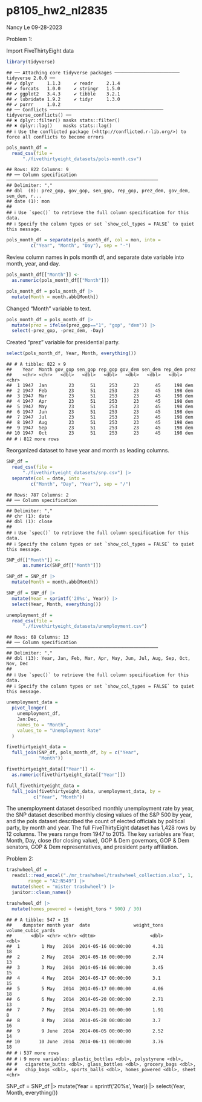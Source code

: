 p8105_hw2_nl2835
================
Nancy Le
09-28-2023

Problem 1:

Import FiveThirtyEight data

``` r
library(tidyverse)
```

    ## ── Attaching core tidyverse packages ──────────────────────── tidyverse 2.0.0 ──
    ## ✔ dplyr     1.1.3     ✔ readr     2.1.4
    ## ✔ forcats   1.0.0     ✔ stringr   1.5.0
    ## ✔ ggplot2   3.4.3     ✔ tibble    3.2.1
    ## ✔ lubridate 1.9.2     ✔ tidyr     1.3.0
    ## ✔ purrr     1.0.2     
    ## ── Conflicts ────────────────────────────────────────── tidyverse_conflicts() ──
    ## ✖ dplyr::filter() masks stats::filter()
    ## ✖ dplyr::lag()    masks stats::lag()
    ## ℹ Use the conflicted package (<http://conflicted.r-lib.org/>) to force all conflicts to become errors

``` r
pols_month_df = 
  read_csv(file = 
      "./fivethirtyeight_datasets/pols-month.csv")
```

    ## Rows: 822 Columns: 9
    ## ── Column specification ────────────────────────────────────────────────────────
    ## Delimiter: ","
    ## dbl  (8): prez_gop, gov_gop, sen_gop, rep_gop, prez_dem, gov_dem, sen_dem, r...
    ## date (1): mon
    ## 
    ## ℹ Use `spec()` to retrieve the full column specification for this data.
    ## ℹ Specify the column types or set `show_col_types = FALSE` to quiet this message.

``` r
pols_month_df = separate(pols_month_df, col = mon, into = 
         c("Year", "Month", "Day"), sep = "-") 
```

Review column names in pols month df, and separate date variable into
month, year, and day.

``` r
pols_month_df[["Month"]] <-
  as.numeric(pols_month_df[["Month"]])
```

``` r
pols_month_df = pols_month_df |> 
  mutate(Month = month.abb[Month])
```

Changed “Month” variable to text.

``` r
pols_month_df = pols_month_df |> 
  mutate(prez = ifelse(prez_gop=="1", "gop", "dem")) |> 
  select(-prez_gop, -prez_dem, -Day)  
```

Created “prez” variable for presidential party.

``` r
select(pols_month_df, Year, Month, everything())
```

    ## # A tibble: 822 × 9
    ##    Year  Month gov_gop sen_gop rep_gop gov_dem sen_dem rep_dem prez 
    ##    <chr> <chr>   <dbl>   <dbl>   <dbl>   <dbl>   <dbl>   <dbl> <chr>
    ##  1 1947  Jan        23      51     253      23      45     198 dem  
    ##  2 1947  Feb        23      51     253      23      45     198 dem  
    ##  3 1947  Mar        23      51     253      23      45     198 dem  
    ##  4 1947  Apr        23      51     253      23      45     198 dem  
    ##  5 1947  May        23      51     253      23      45     198 dem  
    ##  6 1947  Jun        23      51     253      23      45     198 dem  
    ##  7 1947  Jul        23      51     253      23      45     198 dem  
    ##  8 1947  Aug        23      51     253      23      45     198 dem  
    ##  9 1947  Sep        23      51     253      23      45     198 dem  
    ## 10 1947  Oct        23      51     253      23      45     198 dem  
    ## # ℹ 812 more rows

Reorganized dataset to have year and month as leading columns.

``` r
SNP_df = 
  read_csv(file = 
      "./fivethirtyeight_datasets/snp.csv") |> 
  separate(col = date, into = 
         c("Month", "Day", "Year"), sep = "/") 
```

    ## Rows: 787 Columns: 2
    ## ── Column specification ────────────────────────────────────────────────────────
    ## Delimiter: ","
    ## chr (1): date
    ## dbl (1): close
    ## 
    ## ℹ Use `spec()` to retrieve the full column specification for this data.
    ## ℹ Specify the column types or set `show_col_types = FALSE` to quiet this message.

``` r
SNP_df[["Month"]] <-
      as.numeric(SNP_df[["Month"]])
```

``` r
SNP_df = SNP_df |> 
  mutate(Month = month.abb[Month])
```

``` r
SNP_df = SNP_df |> 
  mutate(Year = sprintf('20%s', Year)) |> 
  select(Year, Month, everything())
```

``` r
unemployment_df = 
  read_csv(file = 
      "./fivethirtyeight_datasets/unemployment.csv") 
```

    ## Rows: 68 Columns: 13
    ## ── Column specification ────────────────────────────────────────────────────────
    ## Delimiter: ","
    ## dbl (13): Year, Jan, Feb, Mar, Apr, May, Jun, Jul, Aug, Sep, Oct, Nov, Dec
    ## 
    ## ℹ Use `spec()` to retrieve the full column specification for this data.
    ## ℹ Specify the column types or set `show_col_types = FALSE` to quiet this message.

``` r
unemployment_data =
  pivot_longer(
    unemployment_df,
    Jan:Dec,
    names_to = "Month",
    values_to = "Unemployment Rate"
  )
```

``` r
fivethirtyeight_data = 
  full_join(SNP_df, pols_month_df, by = c("Year", 
            "Month"))
```

``` r
fivethirtyeight_data[["Year"]] <-
  as.numeric(fivethirtyeight_data[["Year"]])
```

``` r
full_fivethirtyeight_data = 
  full_join(fivethirtyeight_data, unemployment_data, by =
          c("Year", "Month"))
```

The unemployment dataset described monthly unemployment rate by year,
the SNP dataset described monthly closing values of the S&P 500 by year,
and the pols dataset described the count of elected officials by
political party, by month and year. The full FiveThirtyEight dataset has
1,428 rows by 12 columns. The years range from 1947 to 2015. The key
variables are Year, Month, Day, close (for closing value), GOP & Dem
governors, GOP & Dem senators, GOP & Dem representatives, and president
party affiliation.

Problem 2:

``` r
trashwheel_df = 
  readxl::read_excel("./mr_trashwheel/trashwheel_collection.xlsx", 1,
        range = "A2:N549") |> 
  mutate(sheet = "mister trashwheel") |> 
  janitor::clean_names()
```

``` r
trashwheel_df |> 
  mutate(homes_powered = (weight_tons * 500) / 30)
```

    ## # A tibble: 547 × 15
    ##    dumpster month year  date                weight_tons volume_cubic_yards
    ##       <dbl> <chr> <chr> <dttm>                    <dbl>              <dbl>
    ##  1        1 May   2014  2014-05-16 00:00:00        4.31                 18
    ##  2        2 May   2014  2014-05-16 00:00:00        2.74                 13
    ##  3        3 May   2014  2014-05-16 00:00:00        3.45                 15
    ##  4        4 May   2014  2014-05-17 00:00:00        3.1                  15
    ##  5        5 May   2014  2014-05-17 00:00:00        4.06                 18
    ##  6        6 May   2014  2014-05-20 00:00:00        2.71                 13
    ##  7        7 May   2014  2014-05-21 00:00:00        1.91                  8
    ##  8        8 May   2014  2014-05-28 00:00:00        3.7                  16
    ##  9        9 June  2014  2014-06-05 00:00:00        2.52                 14
    ## 10       10 June  2014  2014-06-11 00:00:00        3.76                 18
    ## # ℹ 537 more rows
    ## # ℹ 9 more variables: plastic_bottles <dbl>, polystyrene <dbl>,
    ## #   cigarette_butts <dbl>, glass_bottles <dbl>, grocery_bags <dbl>,
    ## #   chip_bags <dbl>, sports_balls <dbl>, homes_powered <dbl>, sheet <chr>

SNP_df = SNP_df \|\> mutate(Year = sprintf(‘20%s’, Year)) \|\>
select(Year, Month, everything())
